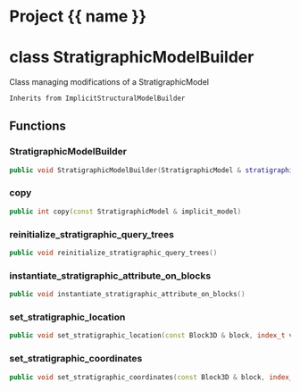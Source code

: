 <script setup>
import {useRoute} from 'vitepress'
const {path} = useRoute()
const tokens = path.split('/')
const words = tokens[2].split('-');
for (let i = 0; i < words.length; i++) {
    words[i] = words[i].charAt(0).toUpperCase() + words[i].slice(1);
    words[i] = words[i].replace('geode', 'Geode')
}
const name = words.join('-');
</script>
# Project {{ name }}

# class StratigraphicModelBuilder


 Class managing modifications of a StratigraphicModel



```cpp
Inherits from ImplicitStructuralModelBuilder
```



## Functions

### StratigraphicModelBuilder

```cpp
public void StratigraphicModelBuilder(StratigraphicModel & stratigraphic_model_)
```


### copy

```cpp
public int copy(const StratigraphicModel & implicit_model)
```


### reinitialize_stratigraphic_query_trees

```cpp
public void reinitialize_stratigraphic_query_trees()
```


### instantiate_stratigraphic_attribute_on_blocks

```cpp
public void instantiate_stratigraphic_attribute_on_blocks()
```


### set_stratigraphic_location

```cpp
public void set_stratigraphic_location(const Block3D & block, index_t vertex_id, Point2D value)
```


### set_stratigraphic_coordinates

```cpp
public void set_stratigraphic_coordinates(const Block3D & block, index_t vertex_id, const StratigraphicPoint3D & value)
```




